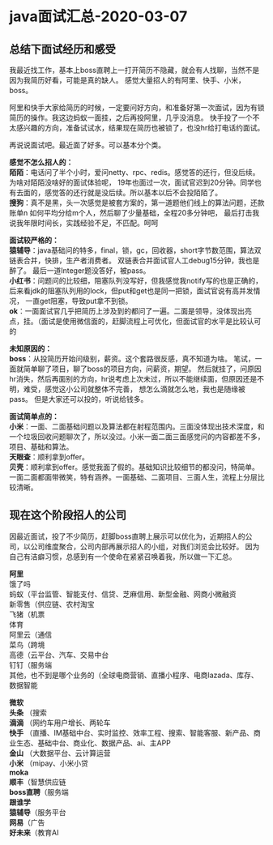 # java面试汇总-2020-03-07
## 总结下面试经历和感受
我最近找工作，基本上boss直聘上一打开简历不隐藏，就会有人找聊，当然不是因为我简历好看，可能是真的缺人。
感觉大量招人的有阿里、快手、小米，boss。

阿里和快手大家给简历的时候，一定要问好方向，和准备好第一次面试，因为有锁简历的操作。我这边蚂蚁一面挂，之后再投阿里，几乎没消息。
快手投了一个不太感兴趣的方向，准备试试水，结果现在简历也被锁了，也没hr给打电话约面试。

再说说面试吧。最近面了好多。可以基本分个类。

**感觉不怎么招人的：**  
**陌陌**：电话问了半个小时，爱问netty、rpc、redis。感觉答的还行，但没后续。为啥对陌陌没啥好的面试体验呢，
19年也面过一次，面试官迟到20分钟。同学也有去面的，感觉答的还行就是没后续。所以基本以后不会投陌陌了。  
**搜狗**：真不是黑，头一次感觉是被套方案的，第一道题他们线上的算法问题，还款账单n 如何平均分给m个人，然后聊了少量基础，全程20多分钟吧，
最后打击我说我年限时间长，实践经验不足，不匹配。呵呵  


**面试较严格的：**  
**猿辅导**：java基础问的特多，final，锁，gc，回收器，short字节数范围，算法双链表合并，快排，生产者消费者。
双链表合并面试官人工debug15分钟，我也是醉了。 最后一道Integer题没答好，被pass。  
**小红书**：问题问的比较细，阻塞队列没写好，但我感觉我notify写的也是正确的，后来看jdk的阻塞队列用的lock，但put和get也是同一把锁，面试官说有高并发情况，
一直get阻塞，导致put拿不到锁。  
**ok**：一面面试官几乎把简历上涉及到的都问了一遍。二面是领导，没体现出亮点，挂。（面试是使用微信面的，赶脚流程上可优化，但面试官的水平是比较认可的  


**未知原因的：**  
**boss**：从投简历开始问级别，薪资。这个套路很反感，真不知道为啥。  笔试，一面就简单聊了项目，聊了boss的项目方向，问薪资，期望。
然后就挂了，问原因 hr消失，然后再面别的方向，hr说考虑上次未过，所以不能继续面，但原因还是不明，难受，感觉这小公司就整体不完善，
想怎么滴就怎么地，我也是随缘被pass。 但是大家还可以投的，听说给钱多。  


**面试简单点的：**  
**小米**：一面、二面基础问题以及算法都在射程范围内。三面没体现出技术深度，和一个垃圾回收问题聊次了，所以没过。小米一面二面三面感觉问的内容都差不多，
项目、基础和算法。  
**天眼查**：顺利拿到offer。  
**贝壳**：顺利拿到offer。感觉我面了假的。基础知识比较细节的都没问，特简单。一面二面都面带微笑，特有涵养。一面基础、二面项目、三面人生，流程上分层比较清晰。





## 现在这个阶段招人的公司
因最近面试，投了不少简历，赶脚boss直聘上展示可以优化为，近期招人的公司，以公司维度聚合，公司内部再展示招人的小组，对我们浏览会比较好。
因为自己有洁癖习惯，总感到有一个使命在紧紧召唤着我，所以做一下汇总。  

**阿里**  
饿了吗  
蚂蚁（平台监管、智能支付、信贷、芝麻信用、新型金融、网商小微融资  
新零售（供应链、农村淘宝  
飞猪（机票  
体育  
阿里云（通信  
菜鸟（跨境  
高德（云平台、汽车、交易中台  
钉钉（服务端  
其他，也不到是哪个业务的（全球电商营销、直播小程序、电商lazada、库存、数据智能

**微软**  
**头条**
（搜索  
**滴滴**
（网约车用户增长、两轮车  
**快手**
（直播、IM基础中台、实时监控、效率工程、搜索、智能客服、新产品、商业生态、基础中台、商业化、数据产品、ai、主APP  
**金山**
（大数据平台、云计算运营  
**小米**
（mipay、小米小贷  
**moka**  
**顺丰**（智慧供应链  
**boss直聘**（服务端  
**跟谁学**  
**猿辅导**（服务平台  
**网易**（广告  
**好未来**（教育AI  












